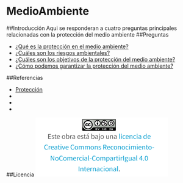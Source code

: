 # MedioAmbiente
##Introducción
Aqui se responderan a cuatro preguntas principales relacionadas con la protección del medio ambiente
##Preguntas
- [¿Qué es la protección en el medio ambiente?](proteccionMedioAmbiente.md)
- [¿Cuáles son los riesgos ambientales?](riesgos.md)
- [¿Cuáles son los objetivos de la protección del medio ambiente?](objetivos.md)
- [¿Cómo podemos garantizar la protección del medio ambiente?](garantizarProteccion.md)

##Referencias
- [Protección](https://www.ine.es/DEFIne/es/concepto.htm?c=4649&op=30066&p=1&n=20)
- 
- 
- 
##Licencia
![image](licencia.PNG)
